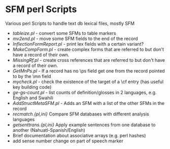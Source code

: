 # SFM perl Scripts
Various perl Scripts to handle text db lexical files, mostly SFM

 * *tableize.pl* - convert some SFMs to table markers
 * *mv2end.pl* - move some SFM fields to the end of the record
 * *InflectionFormReport.pl* - print lex fields with a certain variant?
 * *MakeCompForm.pl* - create complex forms that are referred to but don't have a record of their own.
 * *MissingRf.pl* - create cross references that are referred to but don't have a record of their own.
 * *GetMnPs.pl* - If a record has no \ps field get one from the record pointed to by the \mn field
 * *mycheck.pl* - check the existence of the target of a \cf entry (has useful key building code)
 * *ge-gs-count.pl* - list counts of definition/glosses in 2 languages, e.g. English and Swahili
 * *AddStructMetaSFM.pl* - Adds an SFM with a list of the other SFMs in the record
 * *recmatch.{pl,ini}* Compare SFM databases with different analysis languages
 * *getsenttrans.{pl,ini}* Apply example sentences from one database to another (Nahuatl-Spanish/English)
 * Brief documentation about associative arrays (e.g. perl hashes)
 * add sense number change on part of speech marker
